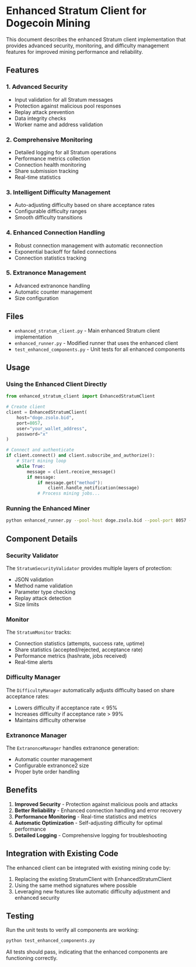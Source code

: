 # Enhanced Stratum Client for Dogecoin Mining

This document describes the enhanced Stratum client implementation that provides advanced security, monitoring, and difficulty management features for improved mining performance and reliability.

## Features

### 1. Advanced Security
- Input validation for all Stratum messages
- Protection against malicious pool responses
- Replay attack prevention
- Data integrity checks
- Worker name and address validation

### 2. Comprehensive Monitoring
- Detailed logging for all Stratum operations
- Performance metrics collection
- Connection health monitoring
- Share submission tracking
- Real-time statistics

### 3. Intelligent Difficulty Management
- Auto-adjusting difficulty based on share acceptance rates
- Configurable difficulty ranges
- Smooth difficulty transitions

### 4. Enhanced Connection Handling
- Robust connection management with automatic reconnection
- Exponential backoff for failed connections
- Connection statistics tracking

### 5. Extranonce Management
- Advanced extranonce handling
- Automatic counter management
- Size configuration

## Files

- `enhanced_stratum_client.py` - Main enhanced Stratum client implementation
- `enhanced_runner.py` - Modified runner that uses the enhanced client
- `test_enhanced_components.py` - Unit tests for all enhanced components

## Usage

### Using the Enhanced Client Directly

```python
from enhanced_stratum_client import EnhancedStratumClient

# Create client
client = EnhancedStratumClient(
    host="doge.zsolo.bid",
    port=8057,
    user="your_wallet_address",
    password="x"
)

# Connect and authenticate
if client.connect() and client.subscribe_and_authorize():
    # Start mining loop
    while True:
        message = client.receive_message()
        if message:
            if message.get("method"):
                client.handle_notification(message)
            # Process mining jobs...
```

### Running the Enhanced Miner

```bash
python enhanced_runner.py --pool-host doge.zsolo.bid --pool-port 8057 --pool-user YOUR_WALLET_ADDRESS --pool-pass x
```

## Component Details

### Security Validator
The `StratumSecurityValidator` provides multiple layers of protection:
- JSON validation
- Method name validation
- Parameter type checking
- Replay attack detection
- Size limits

### Monitor
The `StratumMonitor` tracks:
- Connection statistics (attempts, success rate, uptime)
- Share statistics (accepted/rejected, acceptance rate)
- Performance metrics (hashrate, jobs received)
- Real-time alerts

### Difficulty Manager
The `DifficultyManager` automatically adjusts difficulty based on share acceptance rates:
- Lowers difficulty if acceptance rate < 95%
- Increases difficulty if acceptance rate > 99%
- Maintains difficulty otherwise

### Extranonce Manager
The `ExtranonceManager` handles extranonce generation:
- Automatic counter management
- Configurable extranonce2 size
- Proper byte order handling

## Benefits

1. **Improved Security** - Protection against malicious pools and attacks
2. **Better Reliability** - Enhanced connection handling and error recovery
3. **Performance Monitoring** - Real-time statistics and metrics
4. **Automatic Optimization** - Self-adjusting difficulty for optimal performance
5. **Detailed Logging** - Comprehensive logging for troubleshooting

## Integration with Existing Code

The enhanced client can be integrated with existing mining code by:
1. Replacing the existing StratumClient with EnhancedStratumClient
2. Using the same method signatures where possible
3. Leveraging new features like automatic difficulty adjustment and enhanced security

## Testing

Run the unit tests to verify all components are working:

```bash
python test_enhanced_components.py
```

All tests should pass, indicating that the enhanced components are functioning correctly.